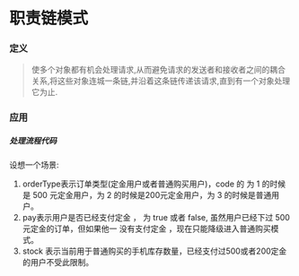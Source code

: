 # 职责链模式
### 定义
> 使多个对象都有机会处理请求,从而避免请求的发送者和接收者之间的耦合关系,将这些对象连城一条链,并沿着这条链传递该请求,直到有一个对象处理它为止.

### 应用

##### 处理流程代码

设想一个场景:
1. orderType表示订单类型(定金用户或者普通购买用户)，code 的 为 1 的时候是 500 元定金用户，为 2 的时候是200元定金用户，为 3 的时候是普通用户。
2. pay表示用户是否已经支付定金 ， 为 true 或者 false, 虽然用户已经下过 500元定金的订单，但如果他一 没有支付定金 ，现在只能降级进入普通购买模式。
3. stock 表示当前用于普通购买的手机库存数量，已经支付过500或者200定金的用户不受此限制。


```js

```